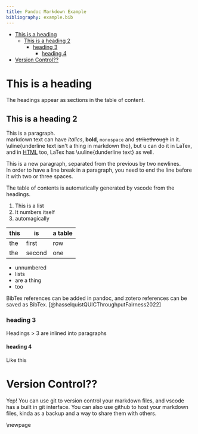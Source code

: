 ```yaml
---
title: Pandoc Markdown Example
bibliography: example.bib
---
```


- [This is a heading](#this-is-a-heading)
    - [This is a heading 2](#this-is-a-heading-2)
        - [heading 3](#heading-3)
            - [heading 4](#heading-4)
- [Version Control??](#version-control)


# This is a heading
The headings appear as sections in the table of content.

## This is a heading 2
This is a paragraph.   
markdown text can have *italics*, **bold**, `monospace` and ~~strikethrough~~ in it. \uline{underline text isn't a thing in markdown tho}, but u can do it in LaTex, and in <u>HTML</u> too, LaTex has \uuline{dunderline text} as well.

This is a new paragraph, separated from the previous by two newlines.   
In order to have a line break in a paragraph, you need to end the line before it with two or three spaces.

The table of contents is automatically generated by vscode from the headings.

1. This is a list
1. It numbers itself
1. automagically

| this | is | a table |
|------|----|---------|
| the  | first  | row |
| the  | second | one |

- unnumbered 
- lists
- are a thing
- too

<!-- 
tasklists
- [ ] are
- [ ] a
- [x] thing
-->

BibTex references can be added in pandoc, and zotero references can be saved as BibTex. [@hasselquistQUICThroughputFairness2022]

### heading 3
Headings > 3 are inlined into paragraphs

#### heading 4
Like this

# Version Control??
Yep! You can use git to version control your markdown files, and vscode has a built in git interface. You can also use github to host your markdown files, kinda as a backup and a way to share them with others.

<!--
##### heading 5
And this too, but LateX doesn't support headings 5 and 6
-->

\newpage
